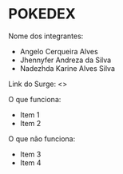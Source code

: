 # POKEDEX

Nome dos integrantes: 
- Angelo Cerqueira Alves
- Jhennyfer Andreza da Silva
- Nadezhda Karine Alves Silva

Link do Surge: <<link do surge>>

O que funciona:
- Item 1
- Item 2

O que não funciona: 
- Item 3
- Item 4
